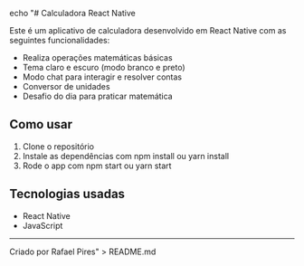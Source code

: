 echo "# Calculadora React Native

Este é um aplicativo de calculadora desenvolvido em React Native com as seguintes funcionalidades:

- Realiza operações matemáticas básicas
- Tema claro e escuro (modo branco e preto)
- Modo chat para interagir e resolver contas
- Conversor de unidades
- Desafio do dia para praticar matemática

## Como usar

1. Clone o repositório
2. Instale as dependências com npm install ou yarn install
3. Rode o app com npm start ou yarn start

## Tecnologias usadas

- React Native
- JavaScript

---

Criado por Rafael Pires" > README.md
